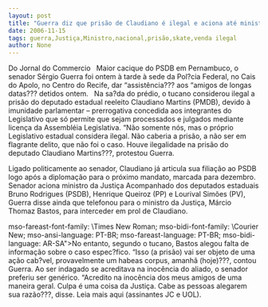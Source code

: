 ```yaml
---
layout: post
title: "Guerra diz que prisão de Claudiano é ilegal e aciona até ministro da Justiça"
date: 2006-11-15
tags: guerra,Justiça,Ministro,nacional,prisão,skate,venda ilegal
author: None
---
```

Do Jornal do Commercio
&nbsp;
Maior cacique do PSDB em Pernambuco, o senador Sérgio Guerra foi ontem à tarde à sede da Pol?cia Federal, no Cais do Apolo, no Centro do Recife, dar “assistência??? aos “amigos de longas datas??? detidos ontem. 
&nbsp;
Na sa?da do prédio, o tucano considerou ilegal a prisão do deputado estadual reeleito Claudiano Martins (PMDB), devido à imunidade parlamentar – prerrogativa concedida aos integrantes do Legislativo que só permite que sejam processados e julgados mediante licença da Assembléia Legislativa. “Não somente nós, mas o próprio Legislativo estadual considera ilegal. Não caberia a prisão, a não ser em flagrante delito, que não foi o caso. Houve ilegalidade na prisão do deputado Claudiano Martins???, protestou Guerra. 

Ligado politicamente ao senador, Claudiano já articula sua filiação ao PSDB logo após a diplomação para o próximo mandato, marcada para dezembro. 
Senador aciona ministro da Justiça 
Acompanhado dos deputados estaduais Bruno Rodrigues (PSDB), Henrique Queiroz (PP) e Lourival Simões (PV), Guerra disse ainda que telefonou para o ministro da Justiça, Márcio Thomaz Bastos, para interceder em prol de Claudiano. 

 mso-fareast-font-family: \Times New Roman\; mso-bidi-font-family: \Courier New\; mso-ansi-language: PT-BR; mso-fareast-language: PT-BR; mso-bidi-language: AR-SA\">No entanto, segundo o tucano, Bastos alegou falta de informação sobre o caso espec?fico. “Isso (a prisão) vai ser objeto de uma ação cab?vel, provavelmente um habeas corpus, amanhã (hoje)???, contou Guerra. 
Ao ser indagado se acreditava na inocência do aliado, o senador preferiu ser genérico. “Acredito na inocência dos meus amigos de uma maneira geral. Culpa é uma coisa da Justiça. Cabe as pessoas alegarem sua razão???, disse. 
Leia mais aqui (assinantes JC e UOL). 